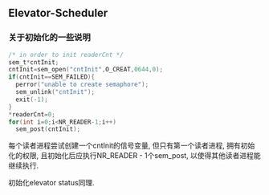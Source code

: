 ## Elevator-Scheduler

### 关于初始化的一些说明

``` c
/* in order to init readerCnt */
sem_t*cntInit;
cntInit=sem_open("cntInit",O_CREAT,0644,0);
if(cntInit==SEM_FAILED){
  perror("unable to create semaphore");
  sem_unlink("cntInit");
  exit(-1);
}
*readerCnt=0;
for(int i=0;i<NR_READER-1;i++)
  sem_post(cntInit);
```

每个读者进程尝试创建一个cntInit的信号变量, 但只有第一个读者进程, 拥有初始化的权限, 且初始化后应执行NR_READER - 1个sem_post, 以使得其他读者进程能继续执行.

初始化elevator status同理.
